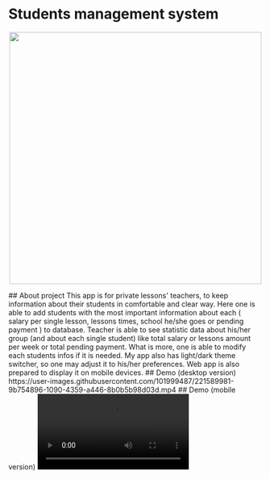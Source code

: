 # Students management system 
<p align="center"> 
  <img style="width:500px; height:500px;"  src="https://user-images.githubusercontent.com/101999487/221591193-3cdf0082-ed83-4c52-b563-3f5cb2b5a33f.png" /> 
</p> 
## About project 
This app is for private lessons' teachers, to keep information about their students in comfortable and clear way. Here one is able to add students with the most important information about each ( salary per single lesson, lessons times, school he/she goes or pending payment ) to database. Teacher is able to see statistic data about his/her group (and about each single student) like total salary or lessons amount per week or total pending payment. What is more, one is able to modify each students infos if it is needed. My app also has light/dark theme switcher, so one may adjust it to his/her preferences. Web app is also prepared to display it on mobile devices. 
## Demo (desktop version)
https://user-images.githubusercontent.com/101999487/221589981-9b754896-1090-4359-a446-8b0b5b98d03d.mp4 
## Demo (mobile version) 
<video src="https://user-images.githubusercontent.com/101999487/221590792-bb44e9f4-7c58-4ab2-b08a-d69473790d36.mp4" />
